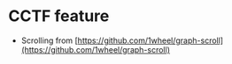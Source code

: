 # CCTF feature

* Scrolling from [https://github.com/1wheel/graph-scroll](https://github.com/1wheel/graph-scroll)